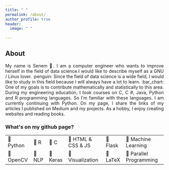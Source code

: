 ```yaml
---
title: " "
permalink: /about/
author_profile: true
header:
  image: " "
  
---
```


## About

<p align="justify"> My name is Senem 👋. I am a computer engineer who wants to improve herself in the field of data science.I would like to describe myself as a GNU / Linux lover. :penguin: Since the field of data science is a wide field, I would like to study in this field because I will always have a lot to learn. :bar_chart: One of my goals is to contribute mathematically and statistically to this area. During my engineering education, I took courses on C, C #, Java, Python and R programming languages. So I'm familiar with these languages. I am currently continuing with Python.  On my page, I share the links of my articles I published on Medium and my projects. As a hobby, I enjoy creating websites and reading books. </p>


### What's on my github page?
|                       |                    |                   |                              |                          |                                    |
|-----------------------|--------------------|-------------------|------------------------------|--------------------------|------------------------------------|
| :pushpin: Python      | :pushpin: R        | :pushpin: C       |  :pushpin: HTML & CSS & JS   |  :pushpin: Flask         |  :pushpin: Machine Learning        |
| :pushpin: OpenCV      | :pushpin: NLP      | :pushpin: Keras   | :pushpin: Visualization      |  :pushpin: LaTeX         |  :pushpin: Parallel Programming    |
